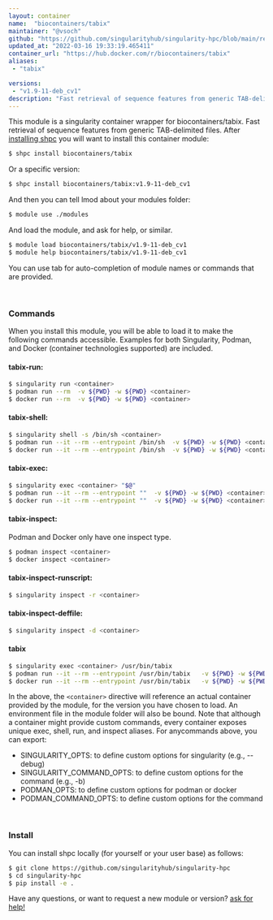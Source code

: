 ```yaml
---
layout: container
name:  "biocontainers/tabix"
maintainer: "@vsoch"
github: "https://github.com/singularityhub/singularity-hpc/blob/main/registry/biocontainers/tabix/container.yaml"
updated_at: "2022-03-16 19:33:19.465411"
container_url: "https://hub.docker.com/r/biocontainers/tabix"
aliases:
 - "tabix"

versions:
 - "v1.9-11-deb_cv1"
description: "Fast retrieval of sequence features from generic TAB-delimited files."
---
```


This module is a singularity container wrapper for biocontainers/tabix.
Fast retrieval of sequence features from generic TAB-delimited files.
After [installing shpc](#install) you will want to install this container module:


```bash
$ shpc install biocontainers/tabix
```

Or a specific version:

```bash
$ shpc install biocontainers/tabix:v1.9-11-deb_cv1
```

And then you can tell lmod about your modules folder:

```bash
$ module use ./modules
```

And load the module, and ask for help, or similar.

```bash
$ module load biocontainers/tabix/v1.9-11-deb_cv1
$ module help biocontainers/tabix/v1.9-11-deb_cv1
```

You can use tab for auto-completion of module names or commands that are provided.

<br>

### Commands

When you install this module, you will be able to load it to make the following commands accessible.
Examples for both Singularity, Podman, and Docker (container technologies supported) are included.

#### tabix-run:

```bash
$ singularity run <container>
$ podman run --rm  -v ${PWD} -w ${PWD} <container>
$ docker run --rm  -v ${PWD} -w ${PWD} <container>
```

#### tabix-shell:

```bash
$ singularity shell -s /bin/sh <container>
$ podman run --it --rm --entrypoint /bin/sh  -v ${PWD} -w ${PWD} <container>
$ docker run --it --rm --entrypoint /bin/sh  -v ${PWD} -w ${PWD} <container>
```

#### tabix-exec:

```bash
$ singularity exec <container> "$@"
$ podman run --it --rm --entrypoint ""  -v ${PWD} -w ${PWD} <container> "$@"
$ docker run --it --rm --entrypoint ""  -v ${PWD} -w ${PWD} <container> "$@"
```

#### tabix-inspect:

Podman and Docker only have one inspect type.

```bash
$ podman inspect <container>
$ docker inspect <container>
```

#### tabix-inspect-runscript:

```bash
$ singularity inspect -r <container>
```

#### tabix-inspect-deffile:

```bash
$ singularity inspect -d <container>
```


#### tabix
       
```bash
$ singularity exec <container> /usr/bin/tabix
$ podman run --it --rm --entrypoint /usr/bin/tabix   -v ${PWD} -w ${PWD} <container> -c " $@"
$ docker run --it --rm --entrypoint /usr/bin/tabix   -v ${PWD} -w ${PWD} <container> -c " $@"
```



In the above, the `<container>` directive will reference an actual container provided
by the module, for the version you have chosen to load. An environment file in the
module folder will also be bound. Note that although a container
might provide custom commands, every container exposes unique exec, shell, run, and
inspect aliases. For anycommands above, you can export:

 - SINGULARITY_OPTS: to define custom options for singularity (e.g., --debug)
 - SINGULARITY_COMMAND_OPTS: to define custom options for the command (e.g., -b)
 - PODMAN_OPTS: to define custom options for podman or docker
 - PODMAN_COMMAND_OPTS: to define custom options for the command

<br>
  
### Install

You can install shpc locally (for yourself or your user base) as follows:

```bash
$ git clone https://github.com/singularityhub/singularity-hpc
$ cd singularity-hpc
$ pip install -e .
```

Have any questions, or want to request a new module or version? [ask for help!](https://github.com/singularityhub/singularity-hpc/issues)